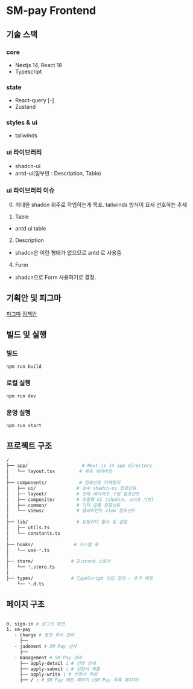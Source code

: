 # SM-pay Frontend

## 기술 스택

### core

- Nextjs 14, React 18
- Typescript

### state

- React-query [-]
- Zustand

### styles & ui

- tailwinds

### ui 라이브러리

- shadcn-ui
- antd-ui(일부만 : Description, Table)

### ui 라이브러리 이슈

0. 최대한 shadcn 위주로 작업하는게 목표. tailwinds 방식이 요새 선호하는 추세

1. Table

- antd ui table

2. Description

- shadcn은 이런 형태가 없으므로 antd 로 사용중

4. Form

- shadcn으로 Form 사용하기로 결정.

## 기획안 및 피그마

[피그마](https://www.figma.com/design/RxwP19dL9bvFhMJpZ5FzSW/SMPay-Planning?node-id=31-3468&p=f)
[정책안](https://searchm-atlab.atlassian.net/wiki/spaces/SMPay/pages/13336707/2.)

## 빌드 및 실행

### 빌드

```bash
npm run build
```

### 로컬 실행

```bash
npm run dev
```

### 운영 실행

```bash
npm run start
```

## 프로젝트 구조

```bash
/
├── app/                    # Next.js 14 app directory
│   └── layout.tsx         # 루트 레이아웃
│
├── components/            # 컴포넌트 디렉토리
│   ├── ui/               # 순수 shadcn-ui 컴포넌트
│   ├── layout/           # 전체 레이아웃 구성 컴포넌트
│   ├── composite/        # 조합형 UI (shadcn, antd 기반)
│   ├── common/           # 기타 공통 컴포넌트
│   └── views/            # 클라이언트 view 컴포넌트
│
├── lib/                  # 유틸리티 함수 및 설정
│   ├── utils.ts
│   └── constants.ts
│
├── hooks/               # 커스텀 훅
│   └── use-*.ts
│
├── store/              # Zustand 스토어
│   └── *.store.ts
│
├── types/              # TypeScript 타입 정의 - 추가 예정
    └── *.d.ts

```

## 페이지 구조

```bash

0. sign-in # 로그인 화면
1. sm-pay
   - charge # 충전 회수 관리
     ├──
   - judement # SM Pay 심사
     ├──
   - management # SM Pay 관리
     ├── apply-detail : # 신청 상세
     ├── apply-submit : # 신청서 제출
     ├── apply-write : # 신청서 작성
     ├── / : # SM Pay 메인 페이지 (SM Pay 목록 페이지)
```
